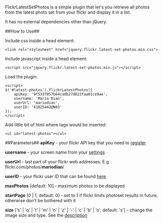 FlickrLatestSetPhotos is a simple plugin that let's you retrieve all photos from the latest photo set from your flickr and display it in a list. 

It has no external dependencies other than jQuery.

##How to Use##

Include css inside a head element:

    <link rel="stylesheet" href="jquery.flickr.latest-set-photos.min.css">

Include javascript inside a head element:

    <script src="jquery.flickr.latest-set-photos.min.js"></script>

Load the plugin:
    
    <script>
    $('#latest-photos').flickrLatestPhotos({
        apiKey: '9f5337057b64cadb27d022faa01ce9ae',
        username: 'Mario Dian',
        userUrl: 'mariodian',
        userID: '41025442@N03'
    });
    </script>
    
Add little bit of html where tags would be inserted:

    <ul id="latest-photos"></ul>
    
##Parameters##
**apiKey** - your flickr API key that you need to [register](https://www.flickr.com/services/apps/create/apply)

**username** - your screen name from your [settings](https://www.flickr.com/account)

**userUrl** - last part of your flickr web addresses. E.g. flickr.com/photos/__mariodian__/

**userID** - your flickr user ID that can be found [here](http://idgettr.com/)

**maxPhotos** [default: 10] - maximum photos to be displayed

**startPage** [0 | 1, default: 0] - set to 1 if flickr limits photoset results in future, otherwise don't be bothered with it

**size** ['s' | 'q' | 't' | 'm' | 'n' | 'z' | '-' | 'c' | 'b' | 'o', default: 's'] - change the image size and type. See the [description](https://www.flickr.com/services/api/misc.urls.html)
